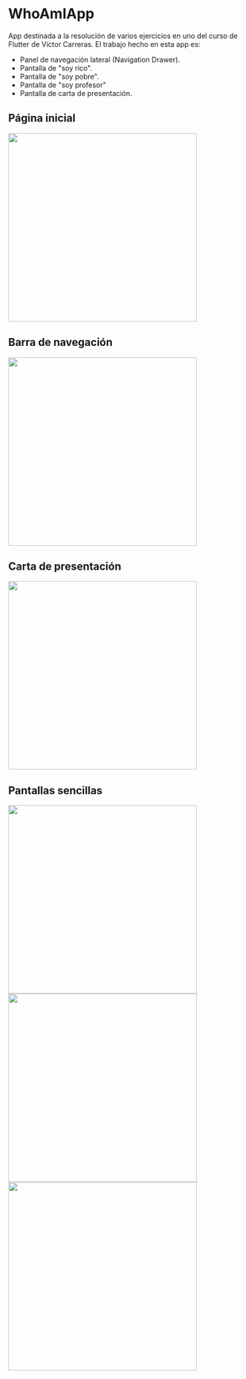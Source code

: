 # WhoAmIApp

App destinada a la resolución de varios ejercicios en uno del curso de Flutter de Víctor Carreras. El trabajo hecho en esta app es:
- Panel de navegación lateral (Navigation Drawer).
- Pantalla de "soy rico".
- Pantalla de "soy pobre".
- Pantalla de "soy profesor"
- Pantalla de carta de presentación.

## Página inicial
<img src="doc/screenshots/who_am_i.png" width="380"></img>

## Barra de navegación
<img src="doc/screenshots/nav_drawer.png" width="380"></img>

## Carta de presentación
<img src="doc/screenshots/about_me.png" width="380"></img>

## Pantallas sencillas
<img src="doc/screenshots/rich.png" width="380"></img>
<img src="doc/screenshots/poor.png" width="380"></img>
<img src="doc/screenshots/professor.png" width="380"></img>
